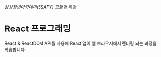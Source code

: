###### 삼성청년아카데미(SSAFY) 모듈형 특강

# React 프로그래밍

React & ReactDOM API를 사용해 React 앱이 웹 브라우저에서 렌더링 되는 과정을 학습합니다.
